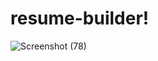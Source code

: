 # resume-builder!
![Screenshot (78)](https://github.com/mani2244/resume-builder/assets/105537048/131b3499-bbfb-4a7f-8ac3-49c20492bc5b)
